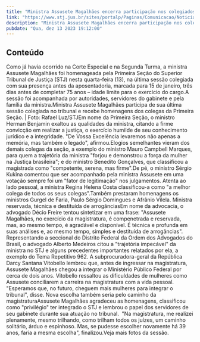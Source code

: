 ```yaml
---
title: "Ministra Assusete Magalhães encerra participação nos colegiados do STJ com homenagem da Primeira Seção"
link: "https://www.stj.jus.br/sites/portalp/Paginas/Comunicacao/Noticias/2023/13122023-Ministra-Assusete-Magalhaes-encerra-participacao-nos-colegiados-do-STJ-com-homenagem-da-Primeira-Secao.aspx"
description: "Ministra Assusete Magalhães encerra participação nos colegiados do STJ com homenagem da Primeira Seção"
pubdate: "Qua, dez 13 2023 19:12:00"
---
```


## Conteúdo

Como já havia ocorrido na Corte Especial e na Segunda Turma, a ministra Assusete Magalhães foi homenageada pela Primeira Seção do Superior Tribunal de Justiça (STJ) nesta quarta-feira (13), na última sessão colegiada com sua presença antes da aposentadoria, marcada para 15 de janeiro, três dias antes de completar 75 anos – idade limite para o exercício do cargo.A sessão foi acompanhada por autoridades, servidores do gabinete e pela família da ministra.​​​​​​​​​Ministra Assusete Magalhães participa de sua última sessão colegiada no tribunal e recebe homenagens dos colegas da Primeira Seção. | Foto: Rafael Luz/STJ​Em nome da Primeira Seção, o ministro Herman Benjamin exaltou as qualidades da ministra, citando a firme convicção em realizar a justiça, o exercício humilde de seu conhecimento jurídico e a integridade. "De Vossa Excelência levaremos não apenas a memória, mas também o legado", afirmou.Elogios semelhantes vieram dos demais colegas da seção, a exemplo do ministro Mauro Campbell Marques, para quem a trajetória da ministra "forjou e demonstrou a força da mulher na Justiça brasileira"; e do ministro Benedito Gonçalves, que classificou a magistrada como "competente, serena, mas firme".De pé, o ministro Sérgio Kukina comentou que ser acompanhado pela ministra Assusete em uma votação sempre foi um "fator de legitimação" nos julgamentos. Atenta ao lado pessoal, a ministra Regina Helena Costa classificou-a como "a melhor colega de todos os seus colegas".Também prestaram homenagens os ministros Gurgel de Faria, Paulo Sérgio Domingues e Afrânio Vilela. Ministra reservada, técnica e destituída de arrogânciasEm nome da advocacia, o advogado Décio Freire tentou sintetizar em uma frase: "Assusete Magalhães, no exercício da magistratura, é compenetrada e reservada, mas, ao mesmo tempo, é agradável e disponível. É técnica e profunda em suas análises e, ao mesmo tempo, simples e destituída de arrogâncias". Representando a seccional do Distrito Federal da Ordem dos Advogados do Brasil, o advogado Alberto Medeiros citou a "trajetória impecável" da ministra no STJ e alguns precedentes importantes relatados por ela, a exemplo do Tema Repetitivo 962. A subprocuradora-geral da República Darcy Santana Vitobello lembrou que, antes de ingressar na magistratura, Assusete Magalhães chegou a integrar o Ministério Público Federal por cerca de dois anos. Vitobello ressaltou as dificuldades de mulheres como Assusete conciliarem a carreira na magistratura com a vida pessoal. "Esperamos que, no futuro, cheguem mais mulheres para integrar o tribunal", disse. Nova escolha também seria pelo caminho da magistraturaAssusete Magalhães agradeceu as homenagens, classificou como "privilégio" ter integrado o STJ e lembrou o papel dos servidores de seu gabinete durante sua atuação no tribunal.  "Na magistratura, me realizei plenamente, mesmo trilhando, como trilham todos os juízes, um caminho solitário, árduo e espinhoso. Mas, se pudesse escolher novamente há 39 anos, faria a mesma escolha", finalizou.Veja mais fotos da sessão.
